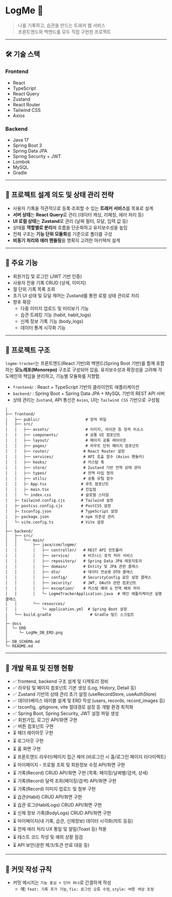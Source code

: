 # LogMe 📝

> 나를 기록하고, 습관을 만드는 트래커 웹 서비스  
> 프론트엔드와 백엔드를 모두 직접 구현한 프로젝트

---

## 🛠 기술 스택

### Frontend

- React
- TypeScript
- React Query
- Zustand
- React Router
- Tailwind CSS
- Axios

### Backend

- Java 17
- Spring Boot 3
- Spring Data JPA
- Spring Security + JWT
- Lombok
- MySQL
- Gradle

---

## 📐 프로젝트 설계 의도 및 상태 관리 전략

- 사용자 기록을 직관적으로 등록·조회할 수 있는 **트래커 서비스**를 목표로 설계
- **서버 상태**는 **React Query**로 관리 (데이터 캐싱, 리페칭, 에러 처리 등)
- **UI 로컬 상태**는 **Zustand**로 관리 (날짜 필터, 모달, 입력 값 등)
- 상태를 **역할별로 분리**해 흐름을 단순화하고 유지보수성을 높임
- 전체 구조는 **기능 단위 모듈화**를 기준으로 폴더를 구성
- **비동기 처리와 에러 핸들링**을 명확히 고려한 아키텍처 설계

---

## 🔐 주요 기능

- 회원가입 및 로그인 (JWT 기반 인증)
- 사용자 전용 기록 CRUD (상세, 이미지)
- 월 단위 기록 목록 조회
- 초기 UI 상태 및 모달 제어는 Zustand를 통한 로컬 상태 관리로 처리
- 향후 확장
  - 다중 이미지 업로드 및 미리보기 기능
  - 습관 트래킹 기능 (habit, habit_logs)
  - 신체 정보 기록 기능 (body_logs)
  - 데이터 통계 시각화 기능

---

## 📁 프로젝트 구조

`logme-tracker`는 프론트엔드(React 기반)와 백엔드(Spring Boot 기반)를 함께 포함하는 **모노레포(Monorepo)** 구조로 구성되어 있음. 유지보수성과 확장성을 고려해 각 도메인의 책임을 분리하고, 기능별 모듈화를 지향함.

- `frontend/` : React + TypeScript 기반의 클라이언트 애플리케이션
- `backend/` : Spring Boot + Spring Data JPA + MySQL 기반의 REST API 서버
- 상태 관리는 `Zustand`, API 통신은 `Axios`, UI는 `Tailwind CSS` 기반으로 구성됨

```logme-tracker/
│
├── frontend/
│   ├── public/                    # 정적 파일
│   ├── src/
│   │   ├── assets/                # 이미지, 아이콘 등 정적 리소스
│   │   ├── components/            # 공통 UI 컴포넌트
│   │   ├── layout/                # 페이지 공통 레이아웃
│   │   ├── pages/                 # 라우트 단위 페이지 컴포넌트
│   │   ├── router/               # React Router 설정
│   │   ├── services/             # API 호출 함수 (Axios 핸들러)
│   │   ├── hooks/                # 커스텀 훅
│   │   ├── store/                # Zustand 기반 전역 상태 관리
│   │   ├── types/                # 전역 타입 정의
│   │   ├── utils/                # 공통 유틸 함수
│   │   ├─ App.tsx               # 루트 컴포넌트
│   │   ├─ main.tsx              # 진입점
│   │   └─ index.css             # 글로벌 스타일
│   ├─ tailwind.config.cjs       # Tailwind 설정
│   ├─ postcss.config.cjs        # PostCSS 설정
│   ├─ tsconfig.json             # TypeScript 설정
│   ├─ package.json              # npm 의존성 관리
│   └─ vite.config.ts            # Vite 설정
│
├── backend/
│   ├── src/
│   │   └── main/
│   │       ├── java/com/logme/
│   │       │   ├── controller/   # REST API 컨트롤러
│   │       │   ├── service/      # 비즈니스 로직 처리 서비스
│   │       │   ├── repository/   # Spring Data JPA 레포지토리
│   │       │   ├── domain/       # Entity 및 JPA 관련 클래스
│   │       │   ├── dto/          # 데이터 전송용 DTO 클래스
│   │       │   ├── config/       # SecurityConfig 같은 설정 클래스
│   │       │   ├── security/     # JWT, OAuth 관련 컴포넌트
│   │       │   ├── exception/    # 커스텀 예외 & 전역 예외 처리
│   │       │   └─ LogmeTrackerApplication.java  # 메인 애플리케이션 실행 클래스
│   │       └── resources/
│   │           └─ application.yml  # Spring Boot 설정
│   └── build.gradle                 # Gradle 빌드 스크립트
│
├─ docs
│  └─ ERD
│     └─ LogMe_DB_ERD.png
│
├─ DB_SCHEMA.md
└─ README.md
```

---

## 🎯 개발 목표 및 진행 현황

- ✅ frontend, backend 구조 설계 및 디렉토리 정비
- ✅ 라우팅 및 페이지 컴포넌트 기본 생성 (Log, History, Detail 등)
- ✅ Zustand 기반의 상태 관리 초기 설정 (useRecordStore, useAuthStore)
- ✅ 데이터베이스 테이블 설계 및 ERD 작성 (users, records, record_images 등)
- ✅ tsconfig, .gitignore, vite 절대경로 설정 등 개발 환경 최적화
- ✅ Spring Boot, Spring Security, JWT 설정 파일 생성
- ✅ 회원가입, 로그인 API/화면 구현
- ✅ 버튼 컴포넌트 구현
- ⏳ 헤더 레이아웃 구현
- ⏳ 로그아웃 구현
- ⏳ 홈 화면 구현
- ⏳ 프론트엔드 라우터/페이지 접근 제어 (비로그인 시 홈/로그인 페이지 리다이렉트)
- ⏳ 마이페이지 - 프로필 조회 및 회원정보 수정 API/화면 구현
- ⏳ 기록(Record) CRUD API/화면 구현 (목록: 페이징/날짜별/검색, 상세)
- ⏳ 기록(Record) 달력 조회(페이징/검색) API/화면 구현
- ⏳ 기록(Record) 이미지 업로드 및 첨부 구현
- ⏳ 습관(Habit) CRUD API/화면 구현
- ⏳ 습관 로그(HabitLogs) CRUD API/화면 구현
- ⏳ 신체 정보 기록(BodyLogs) CRUD API/화면 구현
- ⏳ 마이페이지(내 기록, 습관, 신체정보) 데이터 시각화(차트 등등)
- ⏳ 전체 에러 처리 UX 통일 및 알림(Toast 등) 적용
- ⏳ 테스트 코드 작성 및 예외 상황 점검
- ⏳ API 보안(권한 체크/토큰 만료 대응 등)

---

## 📌 커밋 작성 규칙

- 커밋 메시지는 `기능 중심 + 단어 하나`로 간결하게 작성
  - 예: `feat: 기록 추가 기능`, `fix: 로그인 오류 수정`, `style: 버튼 색상 조정`
